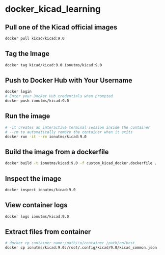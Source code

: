 # docker_kicad_learning

## Pull one of the Kicad official images
```bash
docker pull kicad/kicad:9.0
```

## Tag the Image
```bash
docker tag kicad/kicad:9.0 ionutms/kicad:9.0
```

## Push to Docker Hub with Your Username
```bash
docker login
# Enter your Docker Hub credentials when prompted
docker push ionutms/kicad:9.0
```

## Run the image
```bash
# -it creates an interactive terminal session inside the container
# --rm to automatically remove the container when it exits
docker run -it --rm ionutms/kicad:9.0
```

## Build the image from a dockerfile
```bash
docker build -t ionutms/kicad:9.0 -f custom_kicad_docker.dockerfile .
```

## Inspect the image
```bash
docker inspect ionutms/kicad:9.0
```

## View container logs
```bash
docker logs ionutms/kicad:9.0
```

## Extract files from container
```bash
# docker cp container_name:/path/in/container /path/on/host
docker cp ionutms/kicad:9.0:/root/.config/kicad/9.0/kicad_common.json ./kicad_common.json
```